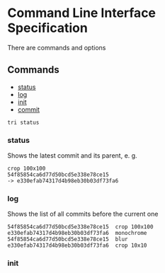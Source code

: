 # Command Line Interface Specification

There are commands and options

## Commands

- [status](#status)
- [log](#log)
- [init](#init)
- [commit](#commit)

```
tri status
```

### status

Shows the latest commit and its parent, e. g.

```
crop 100x100
54f85854ca6d77d50bcd5e338e78ce15
-> e330efab74317d4b98eb30b03df73fa6
```

### log

Shows the list of all commits before the current one

```
54f85854ca6d77d50bcd5e338e78ce15  crop 100x100
e330efab74317d4b98eb30b03df73fa6  monochrome
54f85854ca6d77d50bcd5e338e78ce15  blur
e330efab74317d4b98eb30b03df73fa6  crop 10x10
```

### init
